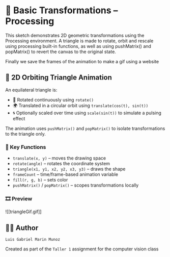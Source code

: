 # 🎨 Basic Transformations – Processing

This sketch demonstrates 2D geometric transformations using the Processing environment. 
A triangle is made to rotate, orbit and rescale using processing built-in functions, as well as using pushMatrix() and popMatrix() to revert the canvas to the original state.

Finally we save the frames of the animation to make a gif using a website

## 🔺 2D Orbiting Triangle Animation

An equilateral triangle is:

- 🔁 Rotated continuously using `rotate()`
- 🌍 Translated in a circular orbit using `translate(cos(t), sin(t))`
- 🌀 Optionally scaled over time using `scale(sin(t))` to simulate a pulsing effect

The animation uses `pushMatrix()` and `popMatrix()` to isolate transformations to the triangle only.

### 🧰 Key Functions

- `translate(x, y)` – moves the drawing space
- `rotate(angle)` – rotates the coordinate system
- `triangle(x1, y1, x2, y2, x3, y3)` – draws the shape
- `frameCount` – time/frame-based animation variable
- `fill(r, g, b)` – sets color
- `pushMatrix()` / `popMatrix()` – scopes transformations locally

### 🎞 Preview

![[triangleGif.gif]]

## 🧑‍💻 Author

`Luis Gabriel Marin Munoz`

Created as part of the `Taller 1` assignment for the computer vision class